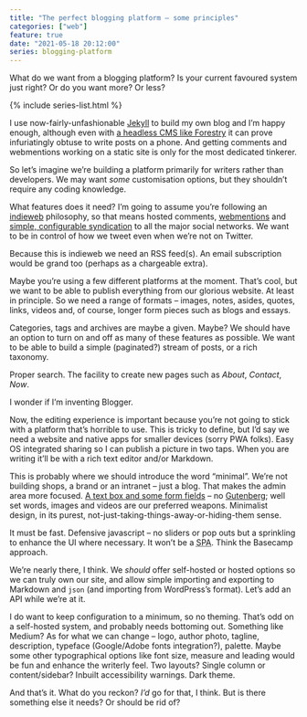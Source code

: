 ```yaml
---
title: "The perfect blogging platform – some principles"
categories: ["web"]
feature: true
date: "2021-05-18 20:12:00"
series: blogging-platform
---
```



What do we want from a blogging platform? Is your current favoured system just right? Or do you want more? Or less?

{% include series-list.html %}

I use now-fairly-unfashionable [Jekyll](https://jekyllrb.com) to build my own blog and I’m happy enough, although even with [a headless CMS like Forestry](https://forestry.io/) it can prove infuriatingly obtuse to write posts on a phone. And getting comments and webmentions working on a static site is only for the most dedicated tinkerer.

So let’s imagine we’re building a platform primarily for writers rather than developers. We may want _some_ customisation options, but they shouldn’t require any coding knowledge.

What features does it need? I’m going to assume you’re following an [indieweb](https://indieweb.org/) philosophy, so that means hosted comments, [webmentions](https://alistapart.com/article/webmentions-enabling-better-communication-on-the-internet/) and [simple, configurable syndication](/paternoster/posts/edit-rss-for-micro-blog/) to all the major social networks. We want to be in control of how we tweet even when we’re not on Twitter.

Because this is indieweb we need an RSS feed(s). An email subscription would be grand too (perhaps as a chargeable extra).

Maybe you’re using a few different platforms at the moment. That’s cool, but we want to be able to publish everything from our glorious website. At least in principle. So we need a range of formats – images, notes, asides, quotes, links, videos and, of course, longer form pieces such as blogs and essays.

Categories, tags and archives are maybe a given. Maybe? We should have an option to turn on and off as many of these features as possible. We want to be able to build a simple (paginated?) stream of posts, or a rich taxonomy.

Proper search. The facility to create new pages such as *About*, *Contact*, *Now*.

I wonder if I’m inventing Blogger.

Now, the editing experience is important because you’re not going to stick with a platform that’s horrible to use. This is tricky to define, but I’d say we need a website and native apps for smaller devices (sorry PWA folks). Easy OS integrated sharing so I can publish a picture in two taps. When you are writing it’ll be with a rich text editor and/or Markdown.

This is probably where we should introduce the word “minimal”. We’re not building shops, a brand or an intranet – just a blog. That makes the admin area more focused. [A text box and some form fields](/paternoster/posts/cms-component-ui/) – no [Gutenberg](https://wordpress.org/gutenberg/); well set words, images and videos are our preferred weapons. Minimalist design, in its purest, not-just-taking-things-away-or-hiding-them sense.

It must be fast. Defensive javascript – no sliders or pop outs but a sprinkling to enhance the UI where necessary. It won’t be a <acronym title='Single Page Application'>SPA</acronym>. Think the Basecamp approach.

We’re nearly there, I think. We _should_ offer self-hosted or hosted options so we can truly own our site, and allow simple importing and exporting to Markdown and `json` (and importing from WordPress’s format). Let’s add an API while we’re at it.

I do want to keep configuration to a minimum, so no theming. That’s odd on a self-hosted system, and probably needs bottoming out. Something like Medium? As for what we can change – logo, author photo, tagline, description, typeface (Google/Adobe fonts integration?), palette. Maybe some other typographical options like font size, measure and leading would be fun and enhance the writerly feel. Two layouts? Single column or content/sidebar?  Inbuilt accessibility warnings. Dark theme.

And that’s it. What do you reckon? _I’d_ go for that, I think. But is there something else it needs? Or should be rid of?




